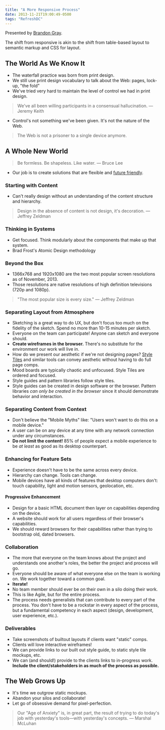 ```yaml
---
title: "A More Responsive Process"
date: 2013-11-21T19:00:49-0500
tags: "RefreshDC"
---
```


Presented by [Brandon Gray](https://twitter.com/brandongray).

The shift from responsive is akin to the shift from table-based layout to semantic markup and CSS for layout.


## The World As We Know It

- The waterfall practice was born from print design.
- We still use print design vocabulary to talk about the Web: pages, lock-up, "the fold"
- We've tried very hard to maintain the level of control we had in print design.

> We've all been willing participants in a consensual hallucination. — Jeremy Keith

- Control's not something we've been given. It's not the nature of the Web.

> The Web is not a prisoner to a single device anymore.


## A Whole New World

> Be formless. Be shapeless. Like water. — Bruce Lee

- Our job is to create solutions that are flexible and [future friendly](http://futurefriend.ly/).

### Starting with Content

- Can't really design without an understanding of the content structure and hierarchy.

> Design in the absence of content is not design, it's decoration. — Jeffrey Zeldman

### Thinking in Systems

- Get focused. Think modularly about the components that make up that system.
- Brad Frost's Atomic Design methodology

### Beyond the Box

- 1366x768 and 1920x1080 are the two most popular screen resolutions as of November, 2013.
- Those resolutions are native resolutions of high definition televisions (720p and 1080p).

> "The most popular size is every size." — Jeffrey Zeldman

### Separating Layout from Atmosphere

- Sketching is a great way to do UX, but don't focus too much on the fidelity of the sketch. Spend no more than 10-15 minutes per sketch.
- Everyone on the team can participate! Anyone can sketch and everyone should.
- **Create wireframes in the browser.** There's no substitute for the environment our work will live in.
- How do we present our aesthetic if we're not designing pages? [Style Tiles](http://styletil.es/) and similar tools can convey aesthetic without having to do full page comps.
- Mood boards are typically chaotic and unfocused. Style Tiles are ordered and focused.
- Style guides and pattern libraries follow style tiles.
- Style guides can be created in design software or the browser. Pattern libraries _can only be created in the browser_ since it should demonstrate behavior and interaction.

### Separating Content from Context

- Don't believe the "Mobile Myths" like: "Users won't want to do this on a mobile device."
- A user can be on any device at any time with any network connection under any circumstances.
- **Do not limit the content!** 85% of people expect a mobile experience to be _at least_ as good as its desktop counterpart.

### Enhancing for Feature Sets

- Experience doesn't have to be the same across every device.
- Hierarchy can change. Tools can change.
- Mobile devices have all kinds of features that desktop computers don't: touch capability, light and motion sensors, geolocation, etc.

#### Progressive Enhancement

- Design for a basic HTML document then layer on capabilities depending on the device.
- A website should work for all users regardless of their browser's capabilities.
- We should reward browsers for their capabilities rather than trying to bootstrap old, dated browsers.

### Collaboration

- The more that everyone on the team knows about the project and understands one another's roles, the better the project and process will go.
- Everyone should be aware of what everyone else on the team is working on. We work together toward a common goal.
- **Iterate!**
- No team member should ever be on their own in a silo doing their work.
- This is like Agile, but for the entire process.
- The process needs generalists that can contribute to every part of the process. You don't have to be a rockstar in every aspect of the process, but a fundamental competency in each aspect (design, development, user experience, etc.).

### Deliverables

- Take screenshots of builtout layouts if clients want "static" comps.
- Clients will love interactive wireframes!
- We can provide links to our built out style guide, to static style tile mockups, etc.
- We can (and should!) provide to the clients links to in-progress work. **Include the client/stakeholders in as much of the process as possible.**


## The Web Grows Up

- It's time we outgrow static mockups.
- Abandon your silos and collaborate!
- Let go of obsessive demand for pixel-perfection.

> Our "Age of Anxiety" is, in great part, the result of trying to do today's job with yesterday's tools—with yesterday's concepts. — Marshal McLuhan
